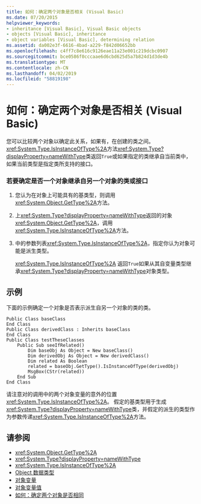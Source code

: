 ```yaml
---
title: 如何：确定两个对象是否相关 (Visual Basic)
ms.date: 07/20/2015
helpviewer_keywords:
- inheritance [Visual Basic], Visual Basic objects
- objects [Visual Basic], inheritance
- object variables [Visual Basic], determining relation
ms.assetid: da002e3f-6616-4bad-a229-f842d06652bb
ms.openlocfilehash: c4ff7c8e616c9126eae11a23e001c219dcbc0907
ms.sourcegitcommit: bce0586f0cccaae6d6cbd625d5a7b824d1d3de4b
ms.translationtype: MT
ms.contentlocale: zh-CN
ms.lasthandoff: 04/02/2019
ms.locfileid: "58819198"
---
```

# <a name="how-to-determine-whether-two-objects-are-related-visual-basic"></a>如何：确定两个对象是否相关 (Visual Basic)
您可以比较两个对象以确定此关系，如果有，在创建的类之间。 <xref:System.Type.IsInstanceOfType%2A>方法<xref:System.Type?displayProperty=nameWithType>类返回`True`或如果指定的类继承自当前类中，如果当前类型是指定类所支持的接口。  
  
### <a name="to-determine-if-one-object-inherits-from-another-objects-class-or-interface"></a>若要确定是否一个对象继承自另一个对象的类或接口  
  
1.  您认为在对象上可能具有的基类型，则调用<xref:System.Object.GetType%2A>方法。  
  
2.  上<xref:System.Type?displayProperty=nameWithType>返回的对象<xref:System.Object.GetType%2A>，调用<xref:System.Type.IsInstanceOfType%2A>方法。  
  
3.  中的参数列表<xref:System.Type.IsInstanceOfType%2A>，指定你认为对象可能是派生类型。  
  
     <xref:System.Type.IsInstanceOfType%2A> 返回`True`如果从其自变量类型继承<xref:System.Type?displayProperty=nameWithType>对象类型。  
  
## <a name="example"></a>示例  
 下面的示例确定一个对象是否表示派生自另一个对象的类的类。  
  
```  
Public Class baseClass  
End Class  
Public Class derivedClass : Inherits baseClass  
End Class  
Public Class testTheseClasses  
    Public Sub seeIfRelated()  
        Dim baseObj As Object = New baseClass()  
        Dim derivedObj As Object = New derivedClass()  
        Dim related As Boolean  
        related = baseObj.GetType().IsInstanceOfType(derivedObj)  
        MsgBox(CStr(related))  
    End Sub  
End Class  
```  
  
 请注意对的调用中的两个对象变量的意外的位置<xref:System.Type.IsInstanceOfType%2A>。 假定的基类型用于生成<xref:System.Type?displayProperty=nameWithType>类，并假定的派生的类型作为参数传递<xref:System.Type.IsInstanceOfType%2A>方法。  
  
## <a name="see-also"></a>请参阅

- <xref:System.Object.GetType%2A>
- <xref:System.Type?displayProperty=nameWithType>
- <xref:System.Type.IsInstanceOfType%2A>
- [Object 数据类型](../../../../visual-basic/language-reference/data-types/object-data-type.md)
- [对象变量](../../../../visual-basic/programming-guide/language-features/variables/object-variables.md)
- [对象变量值](../../../../visual-basic/programming-guide/language-features/variables/object-variable-values.md)
- [如何：确定两个对象是否相同](../../../../visual-basic/programming-guide/language-features/variables/how-to-determine-whether-two-objects-are-identical.md)
